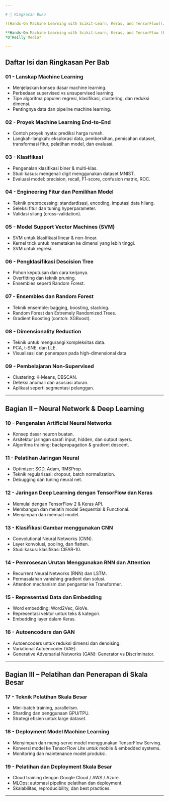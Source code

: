 ```yaml
---

# 📘 Ringkasan Buku

![Hands-On Machine Learning with Scikit-Learn, Keras, and TensorFlow](/Cover Book.png "Cover Book")

**Hands-On Machine Learning with Scikit-Learn, Keras, and TensorFlow (Edisi ke-2)**
*O’Reilly Media*

---
```


## Daftar Isi dan Ringkasan Per Bab

### 01 - Lanskap Machine Learning

* Menjelaskan konsep dasar machine learning.
* Perbedaan supervised vs unsupervised learning.
* Tipe algoritma populer: regresi, klasifikasi, clustering, dan reduksi dimensi.
* Pentingnya data dan pipeline machine learning.

### 02 - Proyek Machine Learning End-to-End

* Contoh proyek nyata: prediksi harga rumah.
* Langkah-langkah: eksplorasi data, pembersihan, pemisahan dataset, transformasi fitur, pelatihan model, dan evaluasi.

### 03 - Klasifikasi

* Pengenalan klasifikasi biner & multi-klas.
* Studi kasus: mengenali digit menggunakan dataset MNIST.
* Evaluasi model: precision, recall, F1-score, confusion matrix, ROC.

### 04 - Engineering Fitur dan Pemilihan Model

* Teknik preprocessing: standardisasi, encoding, imputasi data hilang.
* Seleksi fitur dan tuning hyperparameter.
* Validasi silang (cross-validation).

### 05 - Model Support Vector Machines (SVM)

* SVM untuk klasifikasi linear & non-linear.
* Kernel trick untuk memetakan ke dimensi yang lebih tinggi.
* SVM untuk regresi.

### 06 - Pengklasifikasi Descision Tree

* Pohon keputusan dan cara kerjanya.
* Overfitting dan teknik pruning.
* Ensembles seperti Random Forest.

### 07 - Ensembles dan Random Forest

* Teknik ensemble: bagging, boosting, stacking.
* Random Forest dan Extremely Randomized Trees.
* Gradient Boosting (contoh: XGBoost).

### 08 - Dimensionality Reduction

* Teknik untuk mengurangi kompleksitas data.
* PCA, t-SNE, dan LLE.
* Visualisasi dan penerapan pada high-dimensional data.

### 09 - Pembelajaran Non-Supervised

* Clustering: K-Means, DBSCAN.
* Deteksi anomali dan asosiasi aturan.
* Aplikasi seperti segmentasi pelanggan.

---

## Bagian II – Neural Network & Deep Learning

### 10 - Pengenalan Artificial Neural Networks

* Konsep dasar neuron buatan.
* Arsitektur jaringan saraf: input, hidden, dan output layers.
* Algoritma training: backpropagation & gradient descent.

### 11 - Pelatihan Jaringan Neural

* Optimizer: SGD, Adam, RMSProp.
* Teknik regularisasi: dropout, batch normalization.
* Debugging dan tuning neural net.

### 12 - Jaringan Deep Learning dengan TensorFlow dan Keras

* Memulai dengan TensorFlow 2 & Keras API.
* Membangun dan melatih model Sequential & Functional.
* Menyimpan dan memuat model.

### 13 - Klasifikasi Gambar menggunakan CNN

* Convolutional Neural Networks (CNN).
* Layer konvolusi, pooling, dan flatten.
* Studi kasus: klasifikasi CIFAR-10.

### 14 - Pemrosesan Urutan Menggunakan RNN dan Attention

* Recurrent Neural Networks (RNN) dan LSTM.
* Permasalahan vanishing gradient dan solusi.
* Attention mechanism dan pengantar ke Transformer.

### 15 - Representasi Data dan Embedding

* Word embedding: Word2Vec, GloVe.
* Representasi vektor untuk teks & kategori.
* Embedding layer dalam Keras.

### 16 - Autoencoders dan GAN

* Autoencoders untuk reduksi dimensi dan denoising.
* Variational Autoencoder (VAE).
* Generative Adversarial Networks (GAN): Generator vs Discriminator.

---

## Bagian III – Pelatihan dan Penerapan di Skala Besar

### 17 - Teknik Pelatihan Skala Besar

* Mini-batch training, parallelism.
* Sharding dan penggunaan GPU/TPU.
* Strategi efisien untuk large dataset.

### 18 - Deployment Model Machine Learning

* Menyimpan dan meng-serve model menggunakan TensorFlow Serving.
* Konversi model ke TensorFlow Lite untuk mobile & embedded systems.
* Monitoring dan maintenance model produksi.

### 19 - Pelatihan dan Deployment Skala Besar

* Cloud training dengan Google Cloud / AWS / Azure.
* MLOps: automasi pipeline pelatihan dan deployment.
* Skalabilitas, reproducibility, dan best practices.

---
